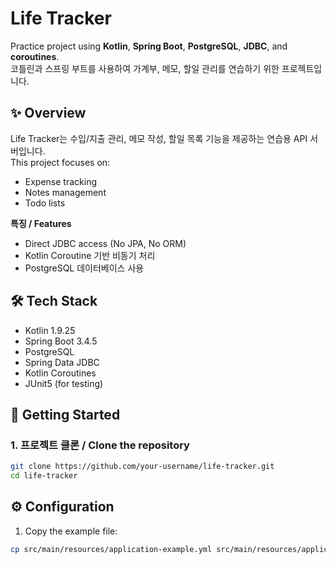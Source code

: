 # Life Tracker

Practice project using **Kotlin**, **Spring Boot**, **PostgreSQL**, **JDBC**, and **coroutines**.  
코틀린과 스프링 부트를 사용하여 가계부, 메모, 할일 관리를 연습하기 위한 프로젝트입니다.

## ✨ Overview

Life Tracker는 수입/지출 관리, 메모 작성, 할일 목록 기능을 제공하는 연습용 API 서버입니다.  
This project focuses on:
- Expense tracking
- Notes management
- Todo lists

**특징 / Features**
- Direct JDBC access (No JPA, No ORM)
- Kotlin Coroutine 기반 비동기 처리
- PostgreSQL 데이터베이스 사용

## 🛠️ Tech Stack

- Kotlin 1.9.25
- Spring Boot 3.4.5
- PostgreSQL
- Spring Data JDBC
- Kotlin Coroutines
- JUnit5 (for testing)

## 🚀 Getting Started

### 1. 프로젝트 클론 / Clone the repository

```bash
git clone https://github.com/your-username/life-tracker.git
cd life-tracker
```

## ⚙️ Configuration

1. Copy the example file:

```bash
cp src/main/resources/application-example.yml src/main/resources/application.yml
